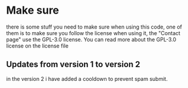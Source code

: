 # Make sure
there is some stuff you need to make sure when using this code, one of them is to make sure you follow the license when using it, the "Contact page" use the GPL-3.0 license. You can read more about the GPL-3.0 license on the license file


## Updates from version 1 to version 2
in the version 2 i have added a cooldown to prevent spam submit.
